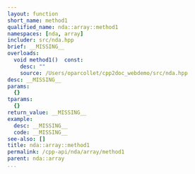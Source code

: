 ```yaml
---
layout: function
short_name: method1
qualified_name: nda::array::method1
namespaces: [nda, array]
includer: src/nda.hpp
brief: __MISSING__
overloads:
  void method1()  const:
    desc: ""
    source: /Users/oparcollet/cpp2doc_webdemo/src/nda.hpp
desc: __MISSING__
params:
  {}
tparams:
  {}
return_value: __MISSING__
example:
  desc: __MISSING__
  code: __MISSING__
see-also: []
title: nda::array::method1
permalink: /cpp-api/nda/array/method1
parent: nda::array
...
```

